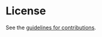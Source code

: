 # License

See the
[guidelines for contributions](https://github.com/cose-wg/cose-hash-sig/blob/master/CONTRIBUTING.md).
